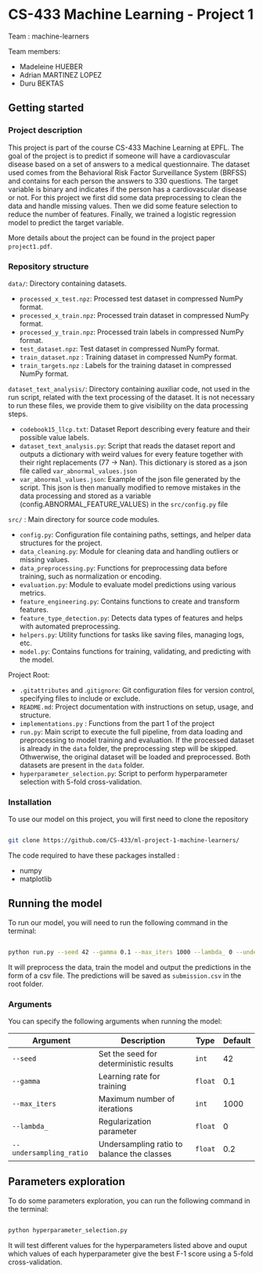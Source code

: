 # CS-433 Machine Learning - Project 1
Team  : machine-learners

Team members:
- Madeleine HUEBER
- Adrian MARTINEZ LOPEZ
- Duru BEKTAS


## Getting started
### Project description
This project is part of the course CS-433 Machine Learning at EPFL. The goal of the project is to predict if someone will have a cardiovascular disease based on a set of answers to a medical questionnaire. The dataset used comes from the Behavioral Risk Factor Surveillance System (BRFSS) and contains  for each person the answers to 330 questions. The target variable is binary and indicates if the person has a cardiovascular disease or not. 
For this project we first did some data preprocessing to clean the data and handle missing values. Then we did some feature selection to reduce the number of features. Finally, we trained a logistic regression model to predict the target variable.

More details about the project can be found in the project paper `project1.pdf`.

### Repository structure

`data/`: Directory containing datasets.

- `processed_x_test.npz`: Processed test dataset in compressed NumPy format.
- `processed_x_train.npz`: Processed train dataset in compressed NumPy format.
- `processed_y_train.npz`: Processed train labels in compressed NumPy format.
- `test_dataset.npz`: Test dataset in compressed NumPy format.
- `train_dataset.npz` : Training dataset in compressed NumPy format.
- `train_targets.npz` : Labels for the training dataset in compressed NumPy format.

`dataset_text_analysis/`: Directory containing auxiliar code, not used in the run script, related with the text processing of the dataset. It is not necessary to run these files, we provide them to give visibility on the data processing steps.

- `codebook15_llcp.txt`: Dataset Report describing every feature and their possible value labels.
- `dataset_text_analysis.py`: Script that reads the dataset report and outputs a dictionary with weird values for every feature
                              together with their right replacements (77 -> Nan). This dictionary is stored as a json file
                              called `var_abnormal_values.json`
- `var_abnormal_values.json`: Example of the json file generated by the script. This json is then manually modified to remove
                              mistakes in the data processing and stored as a variable (config.ABNORMAL_FEATURE_VALUES) in the 
                              `src/config.py` file

`src/` : Main directory for source code modules.

- `config.py`: Configuration file containing paths, settings, and helper data structures for the project.
- `data_cleaning.py`: Module for cleaning data and handling outliers or missing values.
- `data_preprocessing.py`: Functions for preprocessing data before training, such as normalization or encoding.
- `evaluation.py`: Module to evaluate model predictions using various metrics.
- `feature_engineering.py`: Contains functions to create and transform features.
- `feature_type_detection.py`: Detects data types of features and helps with automated preprocessing.
- `helpers.py`: Utility functions for tasks like saving files, managing logs, etc.
- `model.py`: Contains functions for training, validating, and predicting with the model.

Project Root:

- `.gitattributes` and .`gitignore`: Git configuration files for version control, specifying files to include or exclude.
- `README.md`: Project documentation with instructions on setup, usage, and structure.
- `implementations.py` : Functions from the part 1 of the project
- `run.py`: Main script to execute the full pipeline, from data loading and preprocessing to model training and evaluation.
            If the processed dataset is already in the `data` folder, the preprocessing step will be skipped.
            Othwerwise, the original dataset will be loaded and preprocessed.
            Both datasets are present in the `data` folder.
- `hyperparameter_selection.py`: Script to perform hyperparameter selection with 5-fold cross-validation.


### Installation 


To use our model on this project, you will first need to clone the repository 

```bash

git clone https://github.com/CS-433/ml-project-1-machine-learners/

```

The code required to have these packages installed :

- numpy
- matplotlib

## Running the model

To run our model, you will need to run the following command in the terminal:

```bash

python run.py --seed 42 --gamma 0.1 --max_iters 1000 --lambda_ 0 --undersampling_ratio 0.2


```

It will preprocess the data, train the model and output the predictions in the form of a csv file. The predictions will be saved as `submission.csv` in the root folder.

### Arguments

You can specify the following arguments when running the model:

| Argument              | Description                                    | Type   | Default |
|-----------------------|------------------------------------------------|--------|---------|
| `--seed`              | Set the seed for deterministic results         | `int`  | 42      |
| `--gamma`             | Learning rate for training                     | `float`| 0.1     |
| `--max_iters`         | Maximum number of iterations                   | `int`  | 1000    |
| `--lambda_`           | Regularization parameter                       | `float`| 0       |
| `--undersampling_ratio` | Undersampling ratio to balance the classes    | `float`| 0.2     |

## Parameters exploration

To do some parameters exploration, you can run the following command in the terminal:

```bash

python hyperparameter_selection.py

```

It will test different values for the hyperparameters listed above and ouput which values of each hyperparameter give the best F-1 score using a 5-fold cross-validation.




